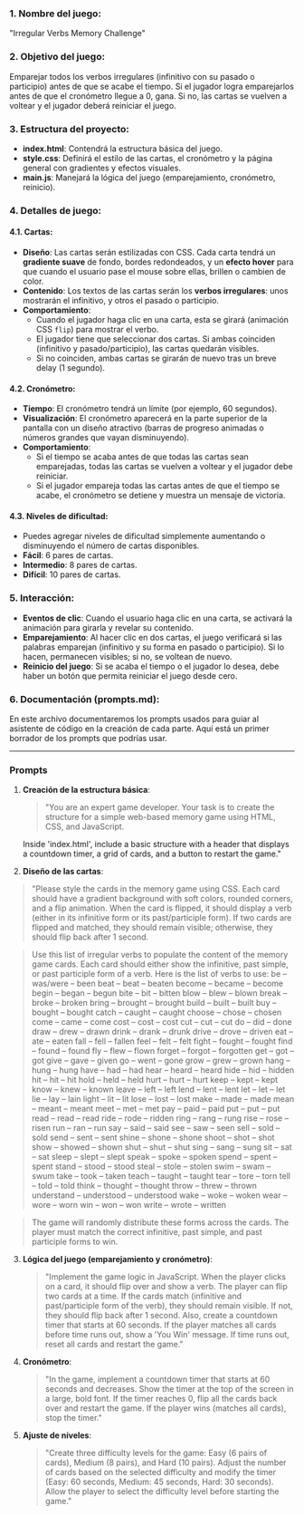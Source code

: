 
### 1. **Nombre del juego**:  
   "Irregular Verbs Memory Challenge"

### 2. **Objetivo del juego**:  
   Emparejar todos los verbos irregulares (infinitivo con su pasado o participio) antes de que se acabe el tiempo. Si el jugador logra emparejarlos antes de que el cronómetro llegue a 0, gana. Si no, las cartas se vuelven a voltear y el jugador deberá reiniciar el juego.

### 3. **Estructura del proyecto**:
   - **index.html**: Contendrá la estructura básica del juego.
   - **style.css**: Definirá el estilo de las cartas, el cronómetro y la página general con gradientes y efectos visuales.
   - **main.js**: Manejará la lógica del juego (emparejamiento, cronómetro, reinicio).

### 4. **Detalles de juego**:

#### 4.1. **Cartas**:
   - **Diseño**: Las cartas serán estilizadas con CSS. Cada carta tendrá un **gradiente suave** de fondo, bordes redondeados, y un **efecto hover** para que cuando el usuario pase el mouse sobre ellas, brillen o cambien de color.
   - **Contenido**: Los textos de las cartas serán los **verbos irregulares**: unos mostrarán el infinitivo, y otros el pasado o participio.
   - **Comportamiento**: 
     - Cuando el jugador haga clic en una carta, esta se girará (animación CSS `flip`) para mostrar el verbo.
     - El jugador tiene que seleccionar dos cartas. Si ambas coinciden (infinitivo y pasado/participio), las cartas quedarán visibles.
     - Si no coinciden, ambas cartas se girarán de nuevo tras un breve delay (1 segundo).

#### 4.2. **Cronómetro**:
   - **Tiempo**: El cronómetro tendrá un límite (por ejemplo, 60 segundos). 
   - **Visualización**: El cronómetro aparecerá en la parte superior de la pantalla con un diseño atractivo (barras de progreso animadas o números grandes que vayan disminuyendo).
   - **Comportamiento**: 
     - Si el tiempo se acaba antes de que todas las cartas sean emparejadas, todas las cartas se vuelven a voltear y el jugador debe reiniciar.
     - Si el jugador empareja todas las cartas antes de que el tiempo se acabe, el cronómetro se detiene y muestra un mensaje de victoria.

#### 4.3. **Niveles de dificultad**:
   - Puedes agregar niveles de dificultad simplemente aumentando o disminuyendo el número de cartas disponibles.
   - **Fácil**: 6 pares de cartas.
   - **Intermedio**: 8 pares de cartas.
   - **Difícil**: 10 pares de cartas.

### 5. **Interacción**:
   - **Eventos de clic**: Cuando el usuario haga clic en una carta, se activará la animación para girarla y revelar su contenido.
   - **Emparejamiento**: Al hacer clic en dos cartas, el juego verificará si las palabras emparejan (infinitivo y su forma en pasado o participio). Si lo hacen, permanecen visibles; si no, se voltean de nuevo.
   - **Reinicio del juego**: Si se acaba el tiempo o el jugador lo desea, debe haber un botón que permita reiniciar el juego desde cero.

### 6. **Documentación (prompts.md)**:
   En este archivo documentaremos los prompts usados para guiar al asistente de código en la creación de cada parte. Aquí está un primer borrador de los prompts que podrías usar.

---

### **Prompts**

1. **Creación de la estructura básica**:
   > "You are an expert game developer. Your task is to create the structure for a simple web-based memory game using HTML, CSS, and JavaScript. 
   
   Inside 'index.html', include a basic structure with a header that displays a countdown timer, a grid of cards, and a button to restart the game."

2. **Diseño de las cartas**:
> "Please style the cards in the memory game using CSS. Each card should have a gradient background with soft colors, rounded corners, and a flip animation. When the card is flipped, it should display a verb (either in its infinitive form or its past/participle form). If two cards are flipped and matched, they should remain visible; otherwise, they should flip back after 1 second.

> Use this list of irregular verbs to populate the content of the memory game cards. Each card should either show the infinitive, past simple, or past participle form of a verb. Here is the list of verbs to use:
be – was/were – been
beat – beat – beaten
become – became – become
begin – began – begun
bite – bit – bitten
blow – blew – blown
break – broke – broken
bring – brought – brought
build – built – built
buy – bought – bought
catch – caught – caught
choose – chose – chosen
come – came – come
cost – cost – cost
cut – cut – cut
do – did – done
draw – drew – drawn
drink – drank – drunk
drive – drove – driven
eat – ate – eaten
fall – fell – fallen
feel – felt – felt
fight – fought – fought
find – found – found
fly – flew – flown
forget – forgot – forgotten
get – got – got
give – gave – given
go – went – gone
grow – grew – grown
hang – hung – hung
have – had – had
hear – heard – heard
hide – hid – hidden
hit – hit – hit
hold – held – held
hurt – hurt – hurt
keep – kept – kept
know – knew – known
leave – left – left
lend – lent – lent
let – let – let
lie – lay – lain
light – lit – lit
lose – lost – lost
make – made – made
mean – meant – meant
meet – met – met
pay – paid – paid
put – put – put
read – read – read
ride – rode – ridden
ring – rang – rung
rise – rose – risen
run – ran – run
say – said – said
see – saw – seen
sell – sold – sold
send – sent – sent
shine – shone – shone
shoot – shot – shot
show – showed – shown
shut – shut – shut
sing – sang – sung
sit – sat – sat
sleep – slept – slept
speak – spoke – spoken
spend – spent – spent
stand – stood – stood
steal – stole – stolen
swim – swam – swum
take – took – taken
teach – taught – taught
tear – tore – torn
tell – told – told
think – thought – thought
throw – threw – thrown
understand – understood – understood
wake – woke – woken
wear – wore – worn
win – won – won
write – wrote – written

> The game will randomly distribute these forms across the cards. The player must match the correct infinitive, past simple, and past participle forms to win.

3. **Lógica del juego (emparejamiento y cronómetro)**:
   > "Implement the game logic in JavaScript. When the player clicks on a card, it should flip over and show a verb. The player can flip two cards at a time. If the cards match (infinitive and past/participle form of the verb), they should remain visible. If not, they should flip back after 1 second. Also, create a countdown timer that starts at 60 seconds. If the player matches all cards before time runs out, show a 'You Win' message. If time runs out, reset all cards and restart the game."

4. **Cronómetro**:
   > "In the game, implement a countdown timer that starts at 60 seconds and decreases. Show the timer at the top of the screen in a large, bold font. If the timer reaches 0, flip all the cards back over and restart the game. If the player wins (matches all cards), stop the timer."

5. **Ajuste de niveles**:
   > "Create three difficulty levels for the game: Easy (6 pairs of cards), Medium (8 pairs), and Hard (10 pairs). Adjust the number of cards based on the selected difficulty and modify the timer (Easy: 60 seconds, Medium: 45 seconds, Hard: 30 seconds). Allow the player to select the difficulty level before starting the game."





